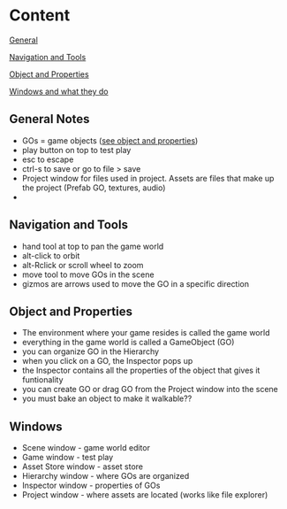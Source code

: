 # Content
[General](#General-Notes)

[Navigation and Tools](#Navigation-and-Tools)

[Object and Properties](#Object-and-Properties)

[Windows and what they do](#Windows)

## General Notes
- GOs = game objects ([see object and properties](#Object-and-Properties))
- play button on top to test play 
- esc to escape
- ctrl-s to save or go to file > save
- Project window for files used in project. Assets are files that make up the project (Prefab GO, textures, audio)
- 

## Navigation and Tools
- hand tool at top to pan the game world
- alt-click to orbit
- alt-Rclick or scroll wheel to zoom
- move tool to move GOs in the scene
- gizmos are arrows used to move the GO in a specific direction

## Object and Properties
- The environment where your game resides is called the game world
- everything in the game world is called a GameObject (GO)
- you can organize GO in the Hierarchy
- when you click on a GO, the Inspector pops up
- the Inspector contains all the properties of the object that gives it funtionality 
- you can create GO or drag GO from the Project window into the scene
- you must bake an object to make it walkable??

## Windows
- Scene window - game world editor
- Game window - test play
- Asset Store window - asset store
- Hierarchy window - where GOs are organized
- Inspector window - properties of GOs
- Project window - where assets are located (works like file explorer)
